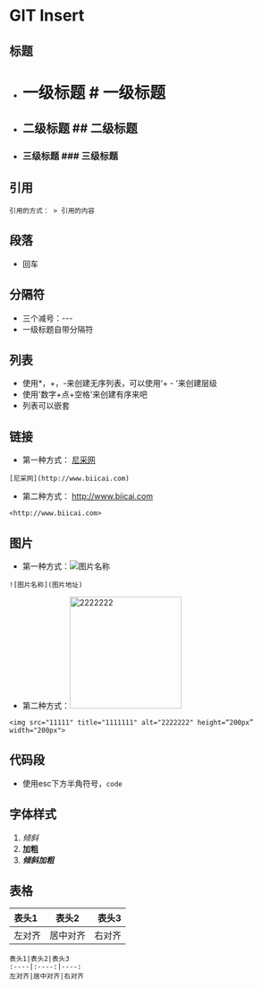 # GIT Insert

## 标题
* # 一级标题  # 一级标题 
* ## 二级标题  ## 二级标题
* ### 三级标题  ### 三级标题

## 引用
```
引用的方式： > 引用的内容
```


## 段落
* 回车

## 分隔符
* 三个减号：---
* 一级标题自带分隔符

## 列表
* 使用*，+，-来创建无序列表，可以使用‘+ - ’来创建层级
* 使用'数字+点+空格'来创建有序来吧
* 列表可以嵌套

## 链接

* 第一种方式： [尼采网](http://www.biicai.com)
```
[尼采网](http://www.biicai.com)
```
* 第二种方式： <http://www.biicai.com>
```
<http://www.biicai.com>
```

## 图片
* 第一种方式：![图片名称](图片地址)
```
![图片名称](图片地址)
```
* 第二种方式：<img src="11111" title="1111111" alt="2222222" height=“200px” width="200px">
```
<img src="11111" title="1111111" alt="2222222" height=“200px” width="200px">
```

## 代码段
* 使用esc下方半角符号，``` code ```



## 字体样式
1. *倾斜*
2.  **加粗**
3. ***倾斜加粗***


## 表格

表头1|表头2|表头3
:----|:----:|----:
左对齐|居中对齐|右对齐 

```
表头1|表头2|表头3
:----|:----:|----:
左对齐|居中对齐|右对齐 
```



